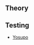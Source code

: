 ## Theory



## Testing

<ul>
<li><a href="https://judge.yosupo.jp/submission/227480">Yosupo</a></li>
</ul>